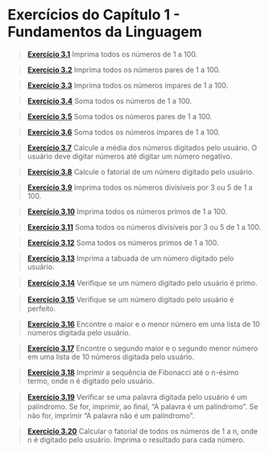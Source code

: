 # Exercícios do Capítulo 1 - Fundamentos da Linguagem

> **[Exercício 3.1](https://github.com/ThallesCansi/Programacao-para-Web/blob/master/1%C2%BA%20Bimestre/Cap%C3%ADtulo%20III%20-%20Estruturas%20de%20Repeti%C3%A7%C3%A3o/Exercise%203.1.py)**  Imprima todos os números de 1 a 100. 

> **[Exercício 3.2](https://github.com/ThallesCansi/Programacao-para-Web/blob/master/1%C2%BA%20Bimestre/Cap%C3%ADtulo%20III%20-%20Estruturas%20de%20Repeti%C3%A7%C3%A3o/Exercise%203.2.py)**  Imprima todos os números pares de 1 a 100.

> **[Exercício 3.3](https://github.com/ThallesCansi/Programacao-para-Web/blob/master/1%C2%BA%20Bimestre/Cap%C3%ADtulo%20III%20-%20Estruturas%20de%20Repeti%C3%A7%C3%A3o/Exercise%203.3.py)**  Imprima todos os números ímpares de 1 a 100.

> **[Exercício 3.4](https://github.com/ThallesCansi/Programacao-para-Web/blob/master/1%C2%BA%20Bimestre/Cap%C3%ADtulo%20III%20-%20Estruturas%20de%20Repeti%C3%A7%C3%A3o/Exercise%203.4.py)**  Soma todos os números de 1 a 100.

> **[Exercício 3.5](https://github.com/ThallesCansi/Programacao-para-Web/blob/master/1%C2%BA%20Bimestre/Cap%C3%ADtulo%20III%20-%20Estruturas%20de%20Repeti%C3%A7%C3%A3o/Exercise%203.5.py)**  Soma todos os números pares de 1 a 100.

> **[Exercício 3.6](https://github.com/ThallesCansi/Programacao-para-Web/blob/master/1%C2%BA%20Bimestre/Cap%C3%ADtulo%20III%20-%20Estruturas%20de%20Repeti%C3%A7%C3%A3o/Exercise%203.6.py)**  Soma todos os números ímpares de 1 a 100.

> **[Exercício 3.7](https://github.com/ThallesCansi/Programacao-para-Web/blob/master/1%C2%BA%20Bimestre/Cap%C3%ADtulo%20III%20-%20Estruturas%20de%20Repeti%C3%A7%C3%A3o/Exercise%203.7.py)**  Calcule a média dos números digitados pelo usuário. O usuário deve digitar números até digitar um número negativo.

> **[Exercício 3.8](https://github.com/ThallesCansi/Programacao-para-Web/blob/master/1%C2%BA%20Bimestre/Cap%C3%ADtulo%20III%20-%20Estruturas%20de%20Repeti%C3%A7%C3%A3o/Exercise%203.8.py)**  Calcule o fatorial de um número digitado pelo usuário.

> **[Exercício 3.9](https://github.com/ThallesCansi/Programacao-para-Web/blob/master/1%C2%BA%20Bimestre/Cap%C3%ADtulo%20III%20-%20Estruturas%20de%20Repeti%C3%A7%C3%A3o/Exercise%203.9.py)**  Imprima todos os números divisíveis por 3 ou 5 de 1 a 100.

> **[Exercício 3.10](https://github.com/ThallesCansi/Programacao-para-Web/blob/master/1%C2%BA%20Bimestre/Cap%C3%ADtulo%20III%20-%20Estruturas%20de%20Repeti%C3%A7%C3%A3o/Exercise%203.10.py)**  Imprima todos os números primos de 1 a 100.

> **[Exercício 3.11](https://github.com/ThallesCansi/Programacao-para-Web/blob/master/1%C2%BA%20Bimestre/Cap%C3%ADtulo%20III%20-%20Estruturas%20de%20Repeti%C3%A7%C3%A3o/Exercise%203.11.py)**  Soma todos os números divisíveis por 3 ou 5 de 1 a 100.

> **[Exercício 3.12](https://github.com/ThallesCansi/Programacao-para-Web/blob/master/1%C2%BA%20Bimestre/Cap%C3%ADtulo%20III%20-%20Estruturas%20de%20Repeti%C3%A7%C3%A3o/Exercise%203.12.py)**  Soma todos os números primos de 1 a 100.

> **[Exercício 3.13](https://github.com/ThallesCansi/Programacao-para-Web/blob/master/1%C2%BA%20Bimestre/Cap%C3%ADtulo%20III%20-%20Estruturas%20de%20Repeti%C3%A7%C3%A3o/Exercise%203.13.py)**  Imprima a tabuada de um número digitado pelo usuário.

> **[Exercício 3.14](https://github.com/ThallesCansi/Programacao-para-Web/blob/master/1%C2%BA%20Bimestre/Cap%C3%ADtulo%20III%20-%20Estruturas%20de%20Repeti%C3%A7%C3%A3o/Exercise%203.14.py)**  Veriﬁque se um número digitado pelo usuário é primo.

> **[Exercício 3.15](https://github.com/ThallesCansi/Programacao-para-Web/blob/master/1%C2%BA%20Bimestre/Cap%C3%ADtulo%20III%20-%20Estruturas%20de%20Repeti%C3%A7%C3%A3o/Exercise%203.15.py)**  Veriﬁque se um número digitado pelo usuário é perfeito.

> **[Exercício 3.16](https://github.com/ThallesCansi/Programacao-para-Web/blob/master/1%C2%BA%20Bimestre/Cap%C3%ADtulo%20III%20-%20Estruturas%20de%20Repeti%C3%A7%C3%A3o/Exercise%203.16.py)**  Encontre o maior e o menor número em uma lista de 10 números digitada pelo usuário.

> **[Exercício 3.17](https://github.com/ThallesCansi/Programacao-para-Web/blob/master/1%C2%BA%20Bimestre/Cap%C3%ADtulo%20III%20-%20Estruturas%20de%20Repeti%C3%A7%C3%A3o/Exercise%203.17py)**  Encontre o segundo maior e o segundo menor número em uma lista de 10 números digitada pelo usuário.

> **[Exercício 3.18](https://github.com/ThallesCansi/Programacao-para-Web/blob/master/1%C2%BA%20Bimestre/Cap%C3%ADtulo%20III%20-%20Estruturas%20de%20Repeti%C3%A7%C3%A3o/Exercise%203.18.py)**  Imprimir a sequência de Fibonacci até o n-ésimo termo, onde n é digitado pelo usuário.

> **[Exercício 3.19](https://github.com/ThallesCansi/Programacao-para-Web/blob/master/1%C2%BA%20Bimestre/Cap%C3%ADtulo%20III%20-%20Estruturas%20de%20Repeti%C3%A7%C3%A3o/Exercise%203.19.py)**  Veriﬁcar se uma palavra digitada pelo usuário é um palíndromo. Se for, imprimir, ao ﬁnal, “A palavra é um palíndromo”. Se não for, imprimir “A palavra não é um palíndromo”.

> **[Exercício 3.20](https://github.com/ThallesCansi/Programacao-para-Web/blob/master/1%C2%BA%20Bimestre/Cap%C3%ADtulo%20III%20-%20Estruturas%20de%20Repeti%C3%A7%C3%A3o/Exercise%203.20.py)**  Calcular o fatorial de todos os números de 1 a n, onde n é digitado pelo usuário. Imprima o resultado para cada número.